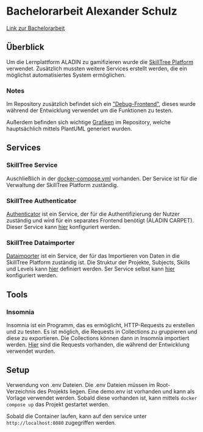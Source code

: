 # Bachelorarbeit Alexander Schulz

[Link zur Bachelorarbeit](https://htwonline-my.sharepoint.com/:w:/g/personal/s82105_htwonline_onmicrosoft_com/ERWkPndI9kdHny3B9tV80oYBZDvwUgAcw4HO6xyZXG4RlA?e=3bOMXb
)

## Überblick

Um die Lernplattform ALADIN zu gamifizieren wurde die [SkillTree Platform](https://skilltreeplatform.dev/) verwendet.
Zusätzlich mussten weitere Services erstellt werden, die ein möglichst automatisiertes System ermöglichen.

### Notes
Im Repository zusätzlich befindet sich ein ["Debug-Frontend"](./aladin-gamify), dieses wurde während der Entwicklung verwendet um die Funktionen zu testen.

Außerdem befinden sich wichtige [Grafiken](./diagrams) im Repository, welche hauptsächlich mittels PlantUML generiert wurden.

## Services

### SkillTree Service

Auschließlich in der [docker-compose.yml](./docker-compose.yml) vorhanden. Der Service ist für die Verwaltung der
SkillTree Platform zuständig.

### SkillTree Authenticator

[Authenticator](./authenticator) ist ein Service, der für die Authentifizierung der Nutzer zuständig und wird für ein
separates Frontend benötigt (ALADIN CARPET).
Dieser Service kann [hier](./authenticator/src/main/java/skills/examples/utils/SkillsConfig.java) konfiguriert werden.

### SkillTree Dataimporter

[Dataimporter](./dataimporter) ist ein Service, der für das Importieren von Daten in die SkillTree Platform zuständig
ist.
Die Struktur der Projekte, Subjects, Skills und Levels kann [hier](./dataimporter/src/main/resources/projects.json)
definiert werden.
Ser Service selbst kann [hier](./dataimporter/src/main/java/skills/examples/utils/SkillsConfig.java) konfiguriert
werden.

## Tools

### Insomnia

Insomnia ist ein Programm, das es ermöglicht, HTTP-Requests zu erstellen und zu testen. Es ist möglich, die Requests in
Collections zu gruppieren und diese zu exportieren. Die Collections können dann in Insomnia importiert werden.
[Hier](./.insomnia) sind die Requests vorhanden, die während der Entwicklung verwendet wurden.

## Setup

Verwendung von .env Dateien. Die .env Dateien müssen im Root-Verzeichnis des Projekts liegen. Eine demo.env ist
vorhanden und kann als Vorlage verwendet werden.
Sobald diese vorhanden ist, kann mittels `docker compose up` das Projekt gestartet werden.

Sobald die Container laufen, kann auf den service unter `http://localhost:8080` zugegriffen werden.